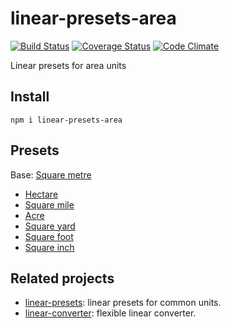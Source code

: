 # linear-presets-area

[![Build Status](https://travis-ci.org/javiercejudo/linear-presets-area.svg)](https://travis-ci.org/javiercejudo/linear-presets-area)
[![Coverage Status](https://coveralls.io/repos/javiercejudo/linear-presets-area/badge.svg?branch=master)](https://coveralls.io/r/javiercejudo/linear-presets-area?branch=master)
[![Code Climate](https://codeclimate.com/github/javiercejudo/linear-presets-area/badges/gpa.svg)](https://codeclimate.com/github/javiercejudo/linear-presets-area)

Linear presets for area units

## Install

    npm i linear-presets-area

## Presets

Base: [Square metre](https://en.wikipedia.org/wiki/Square_metre)

- [Hectare](https://en.wikipedia.org/wiki/Hectare)
- [Square mile](https://en.wikipedia.org/wiki/Square_mile)
- [Acre](https://en.wikipedia.org/wiki/Acre)
- [Square yard](https://en.wikipedia.org/wiki/Square_yard)
- [Square foot](https://en.wikipedia.org/wiki/Square_foot)
- [Square inch](https://en.wikipedia.org/wiki/Square_inch)

## Related projects

- [linear-presets](https://github.com/javiercejudo/linear-presets): linear presets for common units.
- [linear-converter](https://github.com/javiercejudo/linear-converter): flexible linear converter.
